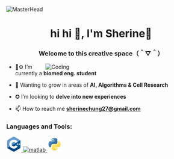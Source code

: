 ![MasterHead](https://i.pinimg.com/originals/da/e3/6a/dae36a74337de05e249ce5afcec907c1.gif)
<h1 align="center">hi hi 👋, I'm Sherine🌙</h1>
<h3 align="center">Welcome to this creative space（＾▽＾）</h3>
<img align="right" alt="Coding" width="400" src="https://i.pinimg.com/originals/22/22/bf/2222bf4e61a9c909705972dc2e1ad26a.gif">

- 🧫⚙️ I’m currently a **biomed eng. student**

- 🌱 Wanting to grow in areas of **AI, Algorithms & Cell Research**

- ✪ I’m looking to **delve into new experiences**

- 📫 How to reach me **sherinechung27@gmail.com**

<h3 align="left">Languages and Tools:</h3>
<p align="left"> <a href="https://www.w3schools.com/cpp/" target="_blank" rel="noreferrer"> <img src="https://raw.githubusercontent.com/devicons/devicon/master/icons/cplusplus/cplusplus-original.svg" alt="cplusplus" width="40" height="40"/> </a> <a href="https://www.mathworks.com/" target="_blank" rel="noreferrer"> <img src="https://upload.wikimedia.org/wikipedia/commons/2/21/Matlab_Logo.png" alt="matlab" width="40" height="40"/> </a> <a href="https://www.python.org" target="_blank" rel="noreferrer"> <img src="https://raw.githubusercontent.com/devicons/devicon/master/icons/python/python-original.svg" alt="python" width="40" height="40"/> </a> </p>
